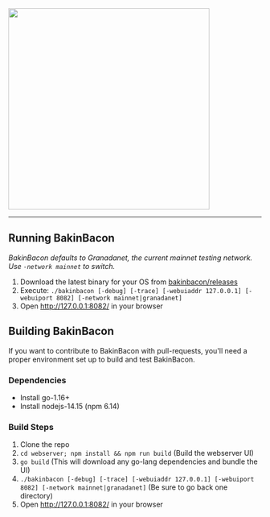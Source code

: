 <img src="https://bakinbacon.io/img/head_logo.png" width="400px">

---

## Running BakinBacon

_BakinBacon defaults to Granadanet, the current mainnet testing network. Use `-network mainnet` to switch._

1. Download the latest binary for your OS from [bakinbacon/releases](https://github.com/bakingbacon/bakinbacon/releases)
1. Execute: `./bakinbacon [-debug] [-trace] [-webuiaddr 127.0.0.1] [-webuiport 8082] [-network mainnet|granadanet]`
1. Open http://127.0.0.1:8082/ in your browser

## Building BakinBacon

If you want to contribute to BakinBacon with pull-requests, you'll need a proper environment set up to build and test BakinBacon.

### Dependencies

* Install go-1.16+
* Install nodejs-14.15 (npm 6.14)

### Build Steps

1. Clone the repo
1. `cd webserver; npm install && npm run build` (Build the webserver UI)
1. `go build` (This will download any go-lang dependencies and bundle the UI)
1. `./bakinbacon [-debug] [-trace] [-webuiaddr 127.0.0.1] [-webuiport 8082] [-network mainnet|granadanet]` (Be sure to go back one directory)
1. Open http://127.0.0.1:8082/ in your browser
